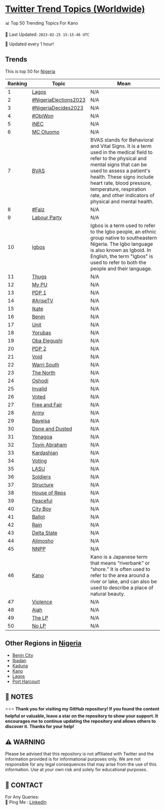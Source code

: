 [Twitter Trend Topics (Worldwide)](https://github.com/ErcinDedeoglu/Twitter-Trend-Topics)
==========


📊 Top 50 Trending Topics For Kano

📆 Last Updated: `2023-02-25 15:15:46 UTC`

🔧 Updated every 1 hour!


## Trends

This is top 50 for [Nigeria](</Nigeria>)

| Ranking | Topic | Mean |
| ------- | ------------ | ------------ |
| 1 | [Lagos](http://twitter.com/search?q=Lagos) | N/A |
| 2 | [#NigeriaElections2023](http://twitter.com/search?q=%23NigeriaElections2023) | N/A |
| 3 | [#NigeriaDecides2023](http://twitter.com/search?q=%23NigeriaDecides2023) | N/A |
| 4 | [#ObiWon](http://twitter.com/search?q=%23ObiWon) | N/A |
| 5 | [INEC](http://twitter.com/search?q=INEC) | N/A |
| 6 | [MC Oluomo](http://twitter.com/search?q=MC+Oluomo) | N/A |
| 7 | [BVAS](http://twitter.com/search?q=BVAS) | BVAS stands for Behavioral and Vital Signs. It is a term used in the medical field to refer to the physical and mental signs that can be used to assess a patient's health. These signs include heart rate, blood pressure, temperature, respiration rate, and other indicators of physical and mental health. |
| 8 | [#Falz](http://twitter.com/search?q=%23Falz) | N/A |
| 9 | [Labour Party](http://twitter.com/search?q=Labour+Party) | N/A |
| 10 | [Igbos](http://twitter.com/search?q=Igbos) | Igbos is a term used to refer to the Igbo people, an ethnic group native to southeastern Nigeria. The Igbo language is also known as Igboid. In English, the term "Igbos" is used to refer to both the people and their language. |
| 11 | [Thugs](http://twitter.com/search?q=Thugs) | N/A |
| 12 | [My PU](http://twitter.com/search?q=My+PU) | N/A |
| 13 | [PDP 1](http://twitter.com/search?q=PDP+1) | N/A |
| 14 | [#AriseTV](http://twitter.com/search?q=%23AriseTV) | N/A |
| 15 | [Ikate](http://twitter.com/search?q=Ikate) | N/A |
| 16 | [Benin](http://twitter.com/search?q=Benin) | N/A |
| 17 | [Unit](http://twitter.com/search?q=Unit) | N/A |
| 18 | [Yorubas](http://twitter.com/search?q=Yorubas) | N/A |
| 19 | [Oba Elegushi](http://twitter.com/search?q=Oba+Elegushi) | N/A |
| 20 | [PDP 2](http://twitter.com/search?q=PDP+2) | N/A |
| 21 | [Void](http://twitter.com/search?q=Void) | N/A |
| 22 | [Warri South](http://twitter.com/search?q=Warri+South) | N/A |
| 23 | [The North](http://twitter.com/search?q=The+North) | N/A |
| 24 | [Oshodi](http://twitter.com/search?q=Oshodi) | N/A |
| 25 | [Invalid](http://twitter.com/search?q=Invalid) | N/A |
| 26 | [Voted](http://twitter.com/search?q=Voted) | N/A |
| 27 | [Free and Fair](http://twitter.com/search?q=Free+and+Fair) | N/A |
| 28 | [Army](http://twitter.com/search?q=Army) | N/A |
| 29 | [Bayelsa](http://twitter.com/search?q=Bayelsa) | N/A |
| 30 | [Done and Dusted](http://twitter.com/search?q=Done+and+Dusted) | N/A |
| 31 | [Yenagoa](http://twitter.com/search?q=Yenagoa) | N/A |
| 32 | [Toyin Abraham](http://twitter.com/search?q=Toyin+Abraham) | N/A |
| 33 | [Kardashian](http://twitter.com/search?q=Kardashian) | N/A |
| 34 | [Voting](http://twitter.com/search?q=Voting) | N/A |
| 35 | [LASU](http://twitter.com/search?q=LASU) | N/A |
| 36 | [Soldiers](http://twitter.com/search?q=Soldiers) | N/A |
| 37 | [Structure](http://twitter.com/search?q=Structure) | N/A |
| 38 | [House of Reps](http://twitter.com/search?q=House+of+Reps) | N/A |
| 39 | [Peaceful](http://twitter.com/search?q=Peaceful) | N/A |
| 40 | [City Boy](http://twitter.com/search?q=City+Boy) | N/A |
| 41 | [Ballot](http://twitter.com/search?q=Ballot) | N/A |
| 42 | [Rain](http://twitter.com/search?q=Rain) | N/A |
| 43 | [Delta State](http://twitter.com/search?q=Delta+State) | N/A |
| 44 | [Alimosho](http://twitter.com/search?q=Alimosho) | N/A |
| 45 | [NNPP](http://twitter.com/search?q=NNPP) | N/A |
| 46 | [Kano](http://twitter.com/search?q=Kano) | Kano is a Japanese term that means “riverbank” or “shore.” It is often used to refer to the area around a river or lake, and can also be used to describe a place of natural beauty. |
| 47 | [Violence](http://twitter.com/search?q=Violence) | N/A |
| 48 | [Ajah](http://twitter.com/search?q=Ajah) | N/A |
| 49 | [The LP](http://twitter.com/search?q=The+LP) | N/A |
| 50 | [No LP](http://twitter.com/search?q=No+LP) | N/A |



## Other Regions in [Nigeria](</Nigeria>)

* [Benin City](</Nigeria/Benin City.md>)
* [Ibadan](</Nigeria/Ibadan.md>)
* [Kaduna](</Nigeria/Kaduna.md>)
* [Kano](</Nigeria/Kano.md>)
* [Lagos](</Nigeria/Lagos.md>)
* [Port Harcourt](</Nigeria/Port Harcourt.md>)



## 📝 NOTES

⭐⭐⭐ **Thank you for visiting my GitHub repository! If you found the content helpful or valuable, leave a star on the repository to show your support. It encourages me to continue updating the repository and allows others to discover it. Thanks for your help!**


## ⚠️ WARNING

Please be advised that this repository is not affiliated with Twitter and the information provided is for informational purposes only. We are not responsible for any legal consequences that may arise from the use of this information. Use at your own risk and solely for educational purposes.


## 📨 CONTACT

 For Any Queries:  
            🏓 Ping Me : [LinkedIn](https://www.linkedin.com/in/ercindedeoglu/)
